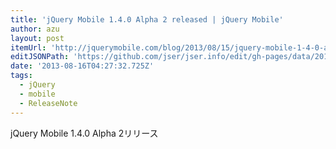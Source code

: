 ```yaml
---
title: 'jQuery Mobile 1.4.0 Alpha 2 released | jQuery Mobile'
author: azu
layout: post
itemUrl: 'http://jquerymobile.com/blog/2013/08/15/jquery-mobile-1-4-0-alpha-2-released/'
editJSONPath: 'https://github.com/jser/jser.info/edit/gh-pages/data/2013/08/index.json'
date: '2013-08-16T04:27:32.725Z'
tags:
  - jQuery
  - mobile
  - ReleaseNote
---
```

jQuery Mobile 1.4.0 Alpha 2リリース
